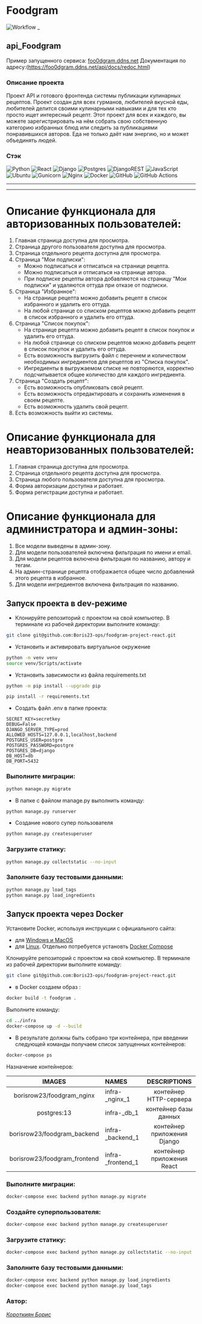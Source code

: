 # Foodgram
![Workflow](https://github.com/Boris23-ops/kittygram_final/actions/workflows/main.yml/badge.svg)
_
## api_Foodgram
Пример запущенного сервиса: 
[foo0dgram.ddns.net](https://foo0dgram.ddns.net)
Документация по адресу:(https://foo0dgram.ddns.net/api/docs/redoc.html)

### Описание проекта
Проект API и готового фронтенда системы публикации кулинарных рецептов.
Проект создан для всех гурманов, любителей вкусной еды, любителей делится своими кулинарными навыками и для тех кто просто ищет интересный рецепт. Этот проект для всех и каждого, вы можете зарегистрировать на нём собрать свою собственную категорию избранных блюд или следить за публикациями понравившихся авторов.
Еда не только даёт нам энергию, но и может объединять людей.

### Стэк

![Python](https://img.shields.io/badge/python-3670A0?style=for-the-badge&logo=python&logoColor=ffdd54) ![React](https://img.shields.io/badge/react-%2320232a.svg?style=for-the-badge&logo=react&logoColor=%2361DAFB) ![Django](https://img.shields.io/badge/django-%23092E20.svg?style=for-the-badge&logo=django&logoColor=white) ![Postgres](https://img.shields.io/badge/postgres-%23316192.svg?style=for-the-badge&logo=postgresql&logoColor=white) ![DjangoREST](https://img.shields.io/badge/DJANGO-REST-ff1709?style=for-the-badge&logo=django&logoColor=white&color=ff1709&labelColor=blue) ![JavaScript](https://img.shields.io/badge/javascript-%23323330.svg?style=for-the-badge&logo=javascript&logoColor=%23F7DF1E)  ![Ubuntu](https://img.shields.io/badge/Ubuntu-E95420?style=for-the-badge&logo=ubuntu&logoColor=white) ![Gunicorn](https://img.shields.io/badge/gunicorn-%298729.svg?style=for-the-badge&logo=gunicorn&logoColor=white) ![Nginx](https://img.shields.io/badge/nginx-%23009639.svg?style=for-the-badge&logo=nginx&logoColor=white)   ![Docker](https://img.shields.io/badge/docker-%230db7ed.svg?style=for-the-badge&logo=docker&logoColor=white) ![GitHub](https://img.shields.io/badge/github-%23121011.svg?style=for-the-badge&logo=github&logoColor=white) ![GitHub Actions](https://img.shields.io/badge/github%20actions-%232671E5.svg?style=for-the-badge&logo=githubactions&logoColor=white)


___
___
# Описание функционала для авторизованных пользователей: 
 
1. Главная страница доступна для просмотра. 
2. Страница другого пользователя доступна для просмотра. 
3. Страница отдельного рецепта доступна для просмотра. 
4. Страница "Мои подписки": 
    - Можно подписаться и отписаться на странице рецепта. 
    - Можно подписаться и отписаться на странице автора. 
    - При подписке рецепты автора добавляются на страницу "Мои подписки" и удаляются оттуда при отказе от подписки. 
5. Страница "Избранное": 
    - На странице рецепта можно добавить рецепт в список избранного и удалить его оттуда. 
    - На любой странице со списком рецептов можно добавить рецепт в список избранного и удалить его оттуда. 
6. Страница "Список покупок": 
    - На странице рецепта можно добавить рецепт в список покупок и удалить его оттуда. 
    - На любой странице со списком рецептов можно добавить рецепт в список покупок и удалить его оттуда. 
    - Есть возможность выгрузить файл с перечнем и количеством необходимых ингредиентов для рецептов из "Списка покупок". 
    - Ингредиенты в выгружаемом списке не повторяются, корректно подсчитывается общее количество для каждого ингредиента. 
7. Страница "Создать рецепт": 
    - Есть возможность опубликовать свой рецепт. 
    - Есть возможность отредактировать и сохранить изменения в своем рецепте. 
    - Есть возможность удалить свой рецепт. 
8. Есть возможность выйти из системы. 
 
# Описание функционала для неавторизованных пользователей: 
 
1. Главная страница доступна для просмотра. 
2. Страница отдельного рецепта доступна для просмотра. 
3. Страница любого пользователя доступна для просмотра. 
4. Форма авторизации доступна и работает. 
5. Форма регистрации доступна и работает. 
 
# Описание функционала для администратора и админ-зоны: 
 
1. Все модели выведены в админ-зону. 
2. Для модели пользователей включена фильтрация по имени и email. 
3. Для модели рецептов включена фильтрация по названию, автору и тегам. 
4. На админ-странице рецепта отображается общее число добавлений этого рецепта в избранное. 
5. Для модели ингредиентов включена фильтрация по названию.

## Запуск проекта в dev-режиме

- Клонируйте репозиторий с проектом на свой компьютер. В терминале из рабочей директории выполните команду:
```bash
git clone git@github.com:Boris23-ops/foodgram-project-react.git
```

- Установить и активировать виртуальное окружение

```bash
python -m venv venv
source venv/Scripts/activate
```

- Установить зависимости из файла requirements.txt

```bash
python -m pip install --upgrade pip
```
```bash
pip install -r requirements.txt
```
- Создать файл .env в папке проекта:
```.env
SECRET_KEY=secretkey
DEBUG=False
DJANGO_SERVER_TYPE=prod
ALLOWED_HOSTS=127.0.0.1,localhost,backend
POSTGRES_USER=postgre 
POSTGRES_PASSWORD=postgre
POSTGRES_DB=django
DB_HOST=db
DB_PORT=5432
```

### Выполните миграции:
```bash
python manage.py migrate
```

- В папке с файлом manage.py выполнить команду:
```bash
python manage.py runserver
```

- Создание нового супер пользователя 
```bash
python manage.py createsuperuser
```

### Загрузите статику:
```bash
python manage.py collectstatic --no-input
```
### Заполните базу тестовыми данными: 
```bash
python manage.py load_tags
python manage.py load_ingredients
```


## Запуск проекта через Docker

Установите Docker, используя инструкции с официального сайта:
- для [Windows и MacOS](https://www.docker.com/products/docker-desktop)
- для [Linux](https://docs.docker.com/engine/install/ubuntu/). Отдельно потребуется установть [Docker Compose](https://docs.docker.com/compose/install/)

Клонируйте репозиторий с проектом на свой компьютер.
В терминале из рабочей директории выполните команду:
```bash
git clone git@github.com:Boris23-ops/foodgram-project-react.git
```

- в Docker cоздаем образ :
```bash
docker build -t foodgram .
```

Выполните команду:
```bash
cd ../infra
docker-compose up -d --build
```

- В результате должны быть собрано три контейнера, при введении следующей команды получаем список запущенных контейнеров:  
```bash
docker-compose ps
```
Назначение контейнеров:  

|             IMAGES             | NAMES                |        DESCRIPTIONS         |
|:------------------------------:|:---------------------|:---------------------------:|
| borisrow23/foodgram_nginx      | infra-_nginx_1       |   контейнер HTTP-сервера    |
|         postgres:13            | infra-_db_1          |    контейнер базы данных    |
| borisrow23/foodgram_backend    | infra-_backend_1     | контейнер приложения Django |
| borisrow23/foodgram_frontend   | infra-_frontend_1    | контейнер приложения React  |


### Выполните миграции:
```bash
docker-compose exec backend python manage.py migrate
```
### Создайте суперпользователя:
```bash
docker-compose exec backend python manage.py createsuperuser
```

### Загрузите статику:
```bash
docker-compose exec backend python manage.py collectstatic --no-input
```

### Заполните базу тестовыми данными:
```bash
docker-compose exec backend python manage.py load_ingredients
docker-compose exec backend python manage.py load_tags   
```

### Автор:  
_[Короткиян Борис](https://github.com/Boris23-ops)_<br>